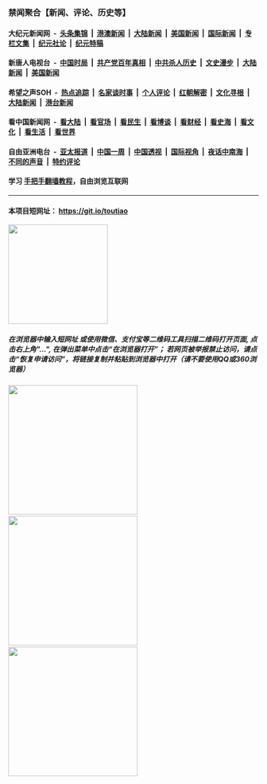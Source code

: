 ### 禁闻聚合【新闻、评论、历史等】

#### 大纪元新闻网 &nbsp;-&nbsp; [头条集锦](indexes/E头条集锦.md?t=02291002) &nbsp;|&nbsp; [港澳新闻](indexes/E港澳新闻.md?t=02291002)  &nbsp;|&nbsp; [大陆新闻](indexes/E大陆新闻.md?t=02291002) &nbsp;|&nbsp; [美国新闻](indexes/E美国新闻.md?t=02291002) &nbsp;|&nbsp; [国际新闻](indexes/E国际新闻.md?t=02291002) &nbsp;|&nbsp; [专栏文集](indexes/E专栏文集.md?t=02291002) &nbsp;|&nbsp; [纪元社论](indexes/E纪元社论.md?t=02291002) &nbsp;|&nbsp; [纪元特稿](indexes/E纪元特稿.md?t=02291002) 

#### 新唐人电视台 &nbsp;-&nbsp; [中国时局](indexes/N中国时局.md?t=02291002) &nbsp;|&nbsp; [共产党百年真相](indexes/N共产党百年真相.md?t=02291002) &nbsp;|&nbsp; [中共杀人历史](indexes/N中共杀人历史.md?t=02291002) &nbsp;|&nbsp; [文史漫步](indexes/N文史漫步.md?t=02291002) &nbsp;|&nbsp; [大陆新闻](indexes/N大陆新闻.md?t=02291002) &nbsp;|&nbsp; [美国新闻](indexes/N美国新闻.md?t=02291002)

#### 希望之声SOH &nbsp;-&nbsp; [热点追踪](indexes/H热点追踪.md?t=02291002) &nbsp;|&nbsp; [名家谈时事](indexes/H名家谈时事.md?t=02291002) &nbsp;|&nbsp; [个人评论](indexes/H个人评论.md?t=02291002)  &nbsp;|&nbsp; [红朝解密](indexes/H红朝解密.md?t=02291002) &nbsp;|&nbsp; [文化寻根](indexes/H文化寻根.md?t=02291002) &nbsp;|&nbsp; [大陆新闻](indexes/H大陆新闻.md?t=02291002) &nbsp;|&nbsp; [港台新闻](indexes/H港台新闻.md?t=02291002)

#### 看中国新闻网 &nbsp;-&nbsp; [看大陆](indexes/S看大陆.md?t=02291002) &nbsp;|&nbsp; [看官场](indexes/S看官场.md?t=02291002) &nbsp;|&nbsp; [看民生](indexes/S看民生.md?t=02291002)  &nbsp;|&nbsp; [看博谈](indexes/S看博谈.md?t=02291002) &nbsp;|&nbsp; [看财经](indexes/S看财经.md?t=02291002) &nbsp;|&nbsp; [看史海](indexes/S看史海.md?t=02291002) &nbsp;|&nbsp; [看文化](indexes/S看文化.md?t=02291002) &nbsp;|&nbsp; [看生活](indexes/S看生活.md?t=02291002) &nbsp;|&nbsp; [看世界](indexes/S看世界.md?t=02291002)

#### 自由亚洲电台 &nbsp;-&nbsp; [亚太报道](indexes/R亚太报道.md?t=02291002) &nbsp;|&nbsp; [中国一周](indexes/R中国一周.md?t=02291002) &nbsp;|&nbsp; [中国透视](indexes/R中国透视.md?t=02291002)  &nbsp;|&nbsp; [国际视角](indexes/R国际视角.md?t=02291002) &nbsp;|&nbsp; [夜话中南海](indexes/R夜话中南海.md?t=02291002) &nbsp;|&nbsp; [不同的声音](indexes/R不同的声音.md?t=02291002) &nbsp;|&nbsp; [特约评论](indexes/R特约评论.md?t=02291002)

#### 学习 [手把手翻墙教程](https://github.com/gfw-breaker/guides/wiki)，自由浏览互联网

----

#### 本项目短网址： https://git.io/toutiao
<img src="https://raw.githubusercontent.com/gfw-breaker/banned-news/master/scripts/img/qr.png" width="200px"/>  

##### 在浏览器中输入短网址 或使用微信、支付宝等二维码工具扫描二维码打开页面, 点击右上角"...", 在弹出菜单中点击“在浏览器打开”； 若网页被举报禁止访问，请点击“恢复申请访问”，将链接复制并粘贴到浏览器中打开（请不要使用QQ或360浏览器）

<img src="https://raw.githubusercontent.com/gfw-breaker/banned-news/master/scripts/img/1.png" width="260px"/> &nbsp; <img src="https://raw.githubusercontent.com/gfw-breaker/banned-news/master/scripts/img/2.png" width="260px"/> &nbsp; <img src="https://raw.githubusercontent.com/gfw-breaker/banned-news/master/scripts/img/3.png" width="260px"/>
